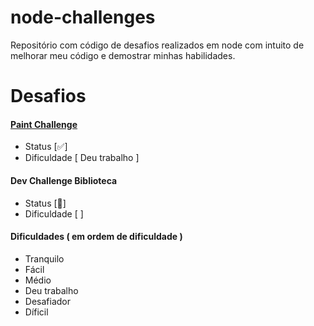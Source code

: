 # node-challenges
Repositório com código de desafios realizados em node com intuito de melhorar meu código e demostrar minhas habilidades.

# Desafios
#### [Paint Challenge](paint-challenge/README.md) 
- Status [✅]
- Dificuldade [ Deu trabalho ]

#### Dev Challenge Biblioteca
- Status [🔄]
- Dificuldade [  ]


#### Dificuldades ( em ordem de dificuldade )
- Tranquilo
- Fácil
- Médio
- Deu trabalho
- Desafiador
- Díficil
